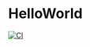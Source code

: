 # HelloWorld
[![CI](https://github.com/alexirion10/HelloWorld/actions/workflows/ci.yml/badge.svg)](https://github.com/alexirion10/HelloWorld/actions/workflows/ci.yml)
